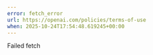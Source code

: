 ```yaml
---
error: fetch_error
url: https://openai.com/policies/terms-of-use
when: 2025-10-24T17:54:48.619245+00:00
---
```


Failed fetch
